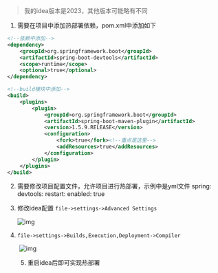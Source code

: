 > 我的idea版本是2023，其他版本可能略有不同

1. 需要在项目中添加热部署依赖，pom.xml中添加如下

```xml
<!--依赖中添加-->   
<dependency>
    <groupId>org.springframework.boot</groupId>
    <artifactId>spring-boot-devtools</artifactId>
    <scope>runtime</scope>
    <optional>true</optional>
</dependency>

<!--build模块中添加-->
<build>
	<plugins>
		<plugin>
			<groupId>org.springframework.boot</groupId>
			<artifactId>spring-boot-maven-plugin</artifactId>
			<version>1.5.9.RELEASE</version>
			<configuration>
                <fork>true</fork><!--重点是这里-->
                <addResources>true</addResources>
            </configuration>
		</plugin>
	</plugins>
</build>
```





2. 需要修改项目配置文件，允许项目进行热部署，示例中是yml文件
   spring:
     devtools:
       restart:
         enabled: true

3. 修改idea配置
   `file->settings->Advanced Settings     `          

   ![img](http://scwh1zyu0.hn-bkt.clouddn.com/a77fa683392c4aa29ccdc7ca0ca34138.png)

4. `file->settings->Builds,Execution,Deployment->Compiler   `

   ​           ![img](http://scwh1zyu0.hn-bkt.clouddn.com/d3ca205ec3e0413c8a8b5df00b5d4d71.png)

   5. 重启idea后即可实现热部署 